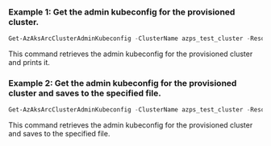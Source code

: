 ### Example 1: Get the admin kubeconfig for the provisioned cluster. 
```powershell
Get-AzAksArcClusterAdminKubeconfig -ClusterName azps_test_cluster -ResourceGroupName azps_test_group
```

This command retrieves the admin kubeconfig for the provisioned cluster and prints it. 

### Example 2: Get the admin kubeconfig for the provisioned cluster and saves to the specified file. 
```powershell
Get-AzAksArcClusterAdminKubeconfig -ClusterName azps_test_cluster -ResourceGroupName azps_test_group -FileName "C:\Users\sampleuser\samplekubeconfig"
```

This command retrieves the admin kubeconfig for the provisioned cluster and saves to the specified file. 



